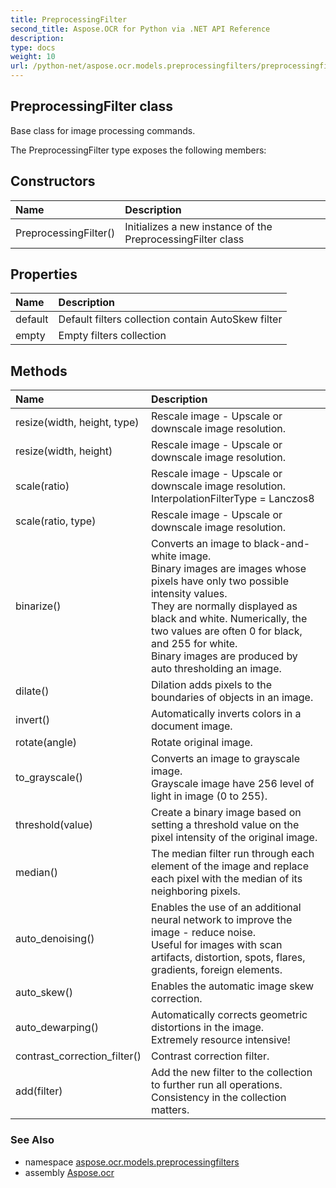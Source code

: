 ```yaml
---
title: PreprocessingFilter
second_title: Aspose.OCR for Python via .NET API Reference
description: 
type: docs
weight: 10
url: /python-net/aspose.ocr.models.preprocessingfilters/preprocessingfilter/
---
```


## PreprocessingFilter class

Base class for image processing commands.

The PreprocessingFilter type exposes the following members:
## Constructors
| Name | Description |
| :- | :- |
|PreprocessingFilter()|Initializes a new instance of the PreprocessingFilter class|
## Properties
| Name | Description |
| :- | :- |
|default|Default filters collection contain AutoSkew filter|
|empty|Empty filters collection|
## Methods
| Name | Description |
| :- | :- |
|resize(width, height, type)|Rescale image - Upscale or downscale image resolution.|
|resize(width, height)|Rescale image - Upscale or downscale image resolution.|
|scale(ratio)|Rescale image - Upscale or downscale image resolution.<br/>            InterpolationFilterType = Lanczos8|
|scale(ratio, type)|Rescale image - Upscale or downscale image resolution.|
|binarize()|Converts an image to black-and-white image.<br/>            Binary images are images whose pixels have only two possible intensity values. <br/>            They are normally displayed as black and white. Numerically, the two values are often 0 for black, and 255 for white.<br/>            Binary images are produced by auto thresholding an image.|
|dilate()|Dilation adds pixels to the boundaries of objects in an image.|
|invert()|Automatically inverts colors in a document image.|
|rotate(angle)|Rotate original image.|
|to_grayscale()|Converts an image to grayscale image.<br/>            Grayscale image have 256 level of light in image (0 to 255).|
|threshold(value)|Create a binary image based on setting a threshold value on the pixel intensity of the original image.|
|median()|The median filter run through each element of the image and replace each pixel with the median of its neighboring pixels.|
|auto_denoising()|Enables the use of an additional neural network to improve the image - reduce noise.<br/>            Useful for images with scan artifacts, distortion, spots, flares, gradients, foreign elements.|
|auto_skew()|Enables the automatic image skew correction.|
|auto_dewarping()|Automatically corrects geometric distortions in the image.<br/>            Extremely resource intensive!|
|contrast_correction_filter()|Contrast correction filter.|
|add(filter)|Add the new filter to the collection to further run all operations.<br/>            Consistency in the collection matters.|

### See Also

* namespace [aspose.ocr.models.preprocessingfilters](/ocr/python-net/aspose.ocr.models.preprocessingfilters/)
* assembly [Aspose.ocr](/ocr/python-net/)

